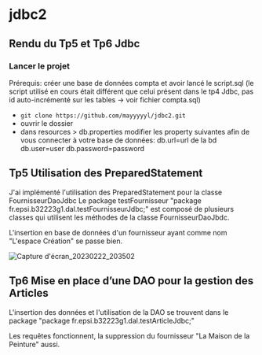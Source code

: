 # jdbc2

 ## Rendu du Tp5 et Tp6 Jdbc
 
 ### Lancer le projet
 
 Prérequis: créer une base de données compta et avoir lancé le script.sql (le script utilisé en cours était différent que celui présent dans le tp4 Jdbc, pas id auto-incrémenté sur les tables -> voir fichier compta.sql)
 
 
  - ` git clone https://github.com/mayyyyyl/jdbc2.git `
  -  ouvrir le dossier
  - dans resources > db.properties
        modifier les property suivantes afin de vous connecter à votre base de données:
        db.url=url de la bd
        db.user=user
        db.password=password
      
 
 ## Tp5 Utilisation des PreparedStatement

J'ai implémenté l'utilisation des PreparedStatement pour la classe FournisseurDaoJdbc
Le package testFournisseur "package fr.epsi.b32223g1.dal.testFournisseurJdbc;" est composé de plusieurs classes qui utilisent les méthodes de la classe FournisseurDaoJbdc.


L'insertion en base de données d'un fournisseur ayant comme nom "L'espace Création" se passe bien.


![Capture d'écran_20230222_203502](https://user-images.githubusercontent.com/90853285/220739939-2f36b971-a55f-4f8e-bb7b-07852bbef5c0.png)

 ## Tp6 Mise en place d’une DAO pour la gestion des Articles
 
 L'insertion des données et l'utilisation de la DAO se trouvent dans le package "package fr.epsi.b32223g1.dal.testArticleJdbc;"
 
 Les requêtes fonctionnent, la suppression du fournisseur "La Maison de la Peinture" aussi.
 
